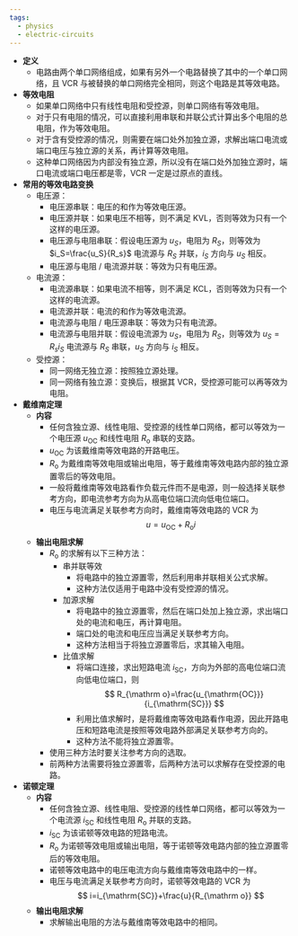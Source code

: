 ```yaml
---
tags:
  - physics
  - electric-circuits
---
```

- **定义**
	- 电路由两个单口网络组成，如果有另外一个电路替换了其中的一个单口网络，且 VCR 与被替换的单口网络完全相同，则这个电路是其等效电路。
- **等效电阻**
	- 如果单口网络中只有线性电阻和受控源，则单口网络有等效电阻。
	- 对于只有电阻的情况，可以直接利用串联和并联公式计算出多个电阻的总电阻，作为等效电阻。
	- 对于含有受控源的情况，则需要在端口处外加独立源，求解出端口电流或端口电压与独立源的关系，再计算等效电阻。
	- 这种单口网络因为内部没有独立源，所以没有在端口处外加独立源时，端口电流或端口电压都是零，VCR 一定是过原点的直线。
- **常用的等效电路变换**
	- 电压源：
		- 电压源串联：电压的和作为等效电压源。
		- 电压源并联：如果电压不相等，则不满足 KVL，否则等效为只有一个这样的电压源。
		- 电压源与电阻串联：假设电压源为 $u_S$，电阻为 $R_S$，则等效为 $i_S=\frac{u_S}{R_s}$ 电流源与 $R_S$ 并联，$i_S$ 方向与 $u_S$ 相反。
		- 电压源与电阻 / 电流源并联：等效为只有电压源。
	- 电流源：
		- 电流源串联：如果电流不相等，则不满足 KCL，否则等效为只有一个这样的电流源。
		- 电流源并联：电流的和作为等效电流源。
		- 电流源与电阻 / 电压源串联：等效为只有电流源。
		- 电流源与电阻并联：假设电流源为 $u_S$，电阻为 $R_S$，则等效为 $u_S=R_si_S$ 电流源与 $R_S$ 串联，$u_S$ 方向与 $i_S$ 相反。
	- 受控源：
		- 同一网络无独立源：按照独立源处理。
		- 同一网络有独立源：变换后，根据其 VCR，受控源可能可以再等效为电阻。
- **戴维南定理** <span id="x67b2w"></span>
	- **内容**
		- 任何含独立源、线性电阻、受控源的线性单口网络，都可以等效为一个电压源 $u_{\mathrm{OC}}$ 和线性电阻 $R_{\mathrm o}$ 串联的支路。
		- $u_{\mathrm{OC}}$ 为该戴维南等效电路的开路电压。
		- $R_{\mathrm o}$ 为戴维南等效电阻或输出电阻，等于戴维南等效电路内部的独立源置零后的等效电阻。
		- 一般将戴维南等效电路看作负载元件而不是电源，则一般选择关联参考方向，即电流参考方向为从高电位端口流向低电位端口。
		- 电压与电流满足关联参考方向时，戴维南等效电路的 VCR 为
		  $$
		  u=u_{\mathrm{OC}}+R_{\mathrm o}i
		  $$
	- **输出电阻求解**
		- $R_{\mathrm o}$ 的求解有以下三种方法：
			- 串并联等效
				- 将电路中的独立源置零，然后利用串并联相关公式求解。
				- 这种方法仅适用于电路中没有受控源的情况。
			- 加源求解
				- 将电路中的独立源置零，然后在端口处加上独立源，求出端口处的电流和电压，再计算电阻。
				- 端口处的电流和电压应当满足关联参考方向。
				- 这种方法相当于将独立源置零后，求其输入电阻。
			- 比值求解
				- 将端口连接，求出短路电流 $i_{\mathrm{SC}}$，方向为外部的高电位端口流向低电位端口，则
				  $$
				  R_{\mathrm o}=\frac{u_{\mathrm{OC}}}{i_{\mathrm{SC}}}
				  $$
				- 利用比值求解时，是将戴维南等效电路看作电源，因此开路电压和短路电流是按照等效电路外部满足关联参考方向的。
				- 这种方法不能将独立源置零。
		- 使用三种方法时要关注参考方向的选取。
		- 前两种方法需要将独立源置零，后两种方法可以求解存在受控源的电路。
- **诺顿定理** <span id="nifovy"></span>
	- **内容**
		- 任何含独立源、线性电阻、受控源的线性单口网络，都可以等效为一个电流源 $i_{\mathrm{SC}}$ 和线性电阻 $R_{\mathrm o}$ 并联的支路。
		- $i_{\mathrm{SC}}$ 为该诺顿等效电路的短路电流。
		- $R_{\mathrm o}$ 为诺顿等效电阻或输出电阻，等于诺顿等效电路内部的独立源置零后的等效电阻。
		- 诺顿等效电路中的电压电流方向与戴维南等效电路中的一样。
		- 电压与电流满足关联参考方向时，诺顿等效电路的 VCR 为
		  $$
		  i=i_{\mathrm{SC}}+\frac{u}{R_{\mathrm o}}
		  $$
	- **输出电阻求解**
		- 求解输出电阻的方法与戴维南等效电路中的相同。
